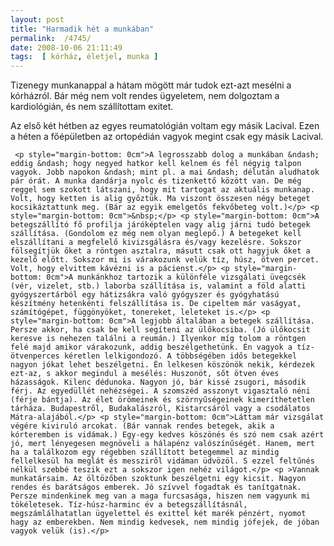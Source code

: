 ```yaml
---
layout: post
title: "Harmadik hét a munkában"
permalink:  /4745/ 
date: 2008-10-06 21:11:49
tags:  [ kórház, életjel, munka ] 
---
```

Tizenegy munkanappal a hátam mögött már tudok ezt-azt mesélni a kórházról. Bár még nem volt rendes ügyeletem, nem dolgoztam a kardiológián, és nem szállítottam exitet.



<!--break-->  
Az első két hétben az egyes reumatológián voltam egy másik Lacival. Ezen a héten a főépületben az ortopédián vagyok megint csak egy másik Lacival.

     <p style="margin-bottom: 0cm">A legrosszabb dolog a munkában &ndash; eddig &ndash; hogy negyed hatkor kell kelnem és fél négyig talpon vagyok. Jobb napokon &ndash; mint pl. a mai &ndash; délután aludhatok pár órát. A munka dandárja nyolc és tizenkettő között van. De még reggel sem szokott látszani, hogy mit tartogat az aktuális munkanap. Volt, hogy ketten is alig győztük. Ma viszont összesen négy beteget kocsikáztattunk meg. (Bár az egyik emelgetős fekvőbeteg volt.)</p> <p style="margin-bottom: 0cm">&nbsp;</p> <p style="margin-bottom: 0cm">A betegszállító fő profilja járóképtelen vagy alig járni tudó betegek szállítása. (Gondolom ez még nem olyan meglepő.) A betegeket kell elszállítani a megfelelő kivizsgálásra és/vagy kezelésre. Sokszor fölsegítjük őket a röntgen asztalra, másutt csak ott hagyjuk őket a kezelő előtt. Sokszor mi is várakozunk velük tíz, húsz, ötven percet. Volt, hogy elvittem kávézni is a pácienst.</p> <p style="margin-bottom: 0cm">A munkánkhoz tartozik a különféle vizsgálati üvegcsék (vér, vizelet, stb.) laborba szállítása is, valamint a föld alatti gyógyszertárból egy hátizsákra való gyógyszer és gyógyhatású készítmény hetenkénti felszállítása is. De cipeltem már vaságyat, számítógépet, függönyöket, tonereket, leleteket is.</p> <p style="margin-bottom: 0cm">A legjobb általában a betegek szállítása. Persze akkor, ha csak be kell segíteni az ülőkocsiba. (Jó ülőkocsit keresve is nehezen találni a reumán.) Ilyenkor míg tolom a röntgen felé majd amikor várakozunk, addig beszélgethetünk. Én vagyok a tíz-ötvenperces kéretlen lelkigondozó. A többségében idős betegekkel nagyon jókat lehet beszélgetni. Én lelkesen köszönök nekik, kérdezek ezt-az, s akkor megindul a mesélés: Huszonöt, sőt ötven éves házasságok. Kilenc dédunoka. Nagyon jó, bár kissé zsugori, második férj. Az egyedüllét nehézségei. A szomszéd asszonyt vigasztaló néni (férje bántja). Az élet örömeinek és szörnyűségeinek kimeríthetetlen tárháza. Budapestről, Budakalászról, Kistarcsáról vagy a csodálatos Mátra-alajából.</p> <p style="margin-bottom: 0cm">Láttam már vizsgálat végére kiviruló arcokat. (Bár vannak rendes betegek, akik a kórteremben is vidámak.) Egy-egy kedves köszönés és szó nem csak azért jó, mert lényegesen megnöveli a hálapénz valószínűségét. Hanem, mert ha a találkozom egy régebben szállított betegemmel az mindig fellelkesül ha meglát és messziről vidáman üdvözöl. S ezzel feltűnés nélkül szebbé teszik ezt a sokszor igen nehéz világot.</p> <p >Vannak munkatársaim. Az öltözőben szoktunk beszélgetni egy kicsit. Nagyon rendes és barátságos emberek. Jó szívvel fogadtak és tanítgatnak. Persze mindenkinek meg van a maga furcsasága, hiszen nem vagyunk mi tökéletesek. Tíz-húsz-harminc év a betegszállításnál, megszámlálhatatlan ügyelettel és exittel két marék pénzért, nyomot hagy az emberekben. Nem mindig kedvesek, nem mindig jófejek, de jóban vagyok velük (is).</p>